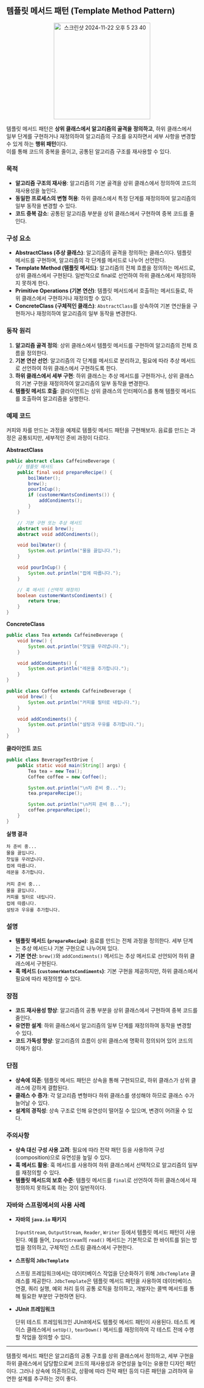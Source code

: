## 템플릿 메서드 패턴 (Template Method Pattern)
<p align="center">
  <img width="254" alt="스크린샷 2024-11-22 오후 5 23 40" src="https://github.com/user-attachments/assets/0e617318-4d4a-40bc-8725-bdd6ad1b5db2">
</p>

템플릿 메서드 패턴은 **상위 클래스에서 알고리즘의 골격을 정의하고**, 하위 클래스에서 일부 단계를 구현하거나 재정의하여 알고리즘의 구조를 유지하면서 세부 사항을 변경할 수 있게 하는 **행위 패턴**이다.  
이를 통해 코드의 중복을 줄이고, 공통된 알고리즘 구조를 재사용할 수 있다.

### 목적

- **알고리즘 구조의 재사용**: 알고리즘의 기본 골격을 상위 클래스에서 정의하여 코드의 재사용성을 높인다.
- **동일한 프로세스의 변형 허용**: 하위 클래스에서 특정 단계를 재정의하여 알고리즘의 일부 동작을 변경할 수 있다.
- **코드 중복 감소**: 공통된 알고리즘 부분을 상위 클래스에서 구현하여 중복 코드를 줄인다.

### 구성 요소

- **AbstractClass (추상 클래스)**: 알고리즘의 골격을 정의하는 클래스이다. 템플릿 메서드를 구현하며, 알고리즘의 각 단계를 메서드로 나누어 선언한다.
- **Template Method (템플릿 메서드)**: 알고리즘의 전체 흐름을 정의하는 메서드로, 상위 클래스에서 구현된다. 일반적으로 final로 선언하여 하위 클래스에서 재정의하지 못하게 한다.
- **Primitive Operations (기본 연산)**: 템플릿 메서드에서 호출하는 메서드들로, 하위 클래스에서 구현하거나 재정의할 수 있다.
- **ConcreteClass (구체적인 클래스)**: `AbstractClass`를 상속하여 기본 연산들을 구현하거나 재정의하여 알고리즘의 일부 동작을 변경한다.

### 동작 원리

1. **알고리즘 골격 정의**: 상위 클래스에서 템플릿 메서드를 구현하여 알고리즘의 전체 흐름을 정의한다.
2. **기본 연산 선언**: 알고리즘의 각 단계를 메서드로 분리하고, 필요에 따라 추상 메서드로 선언하여 하위 클래스에서 구현하도록 한다.
3. **하위 클래스에서 세부 구현**: 하위 클래스는 추상 메서드를 구현하거나, 상위 클래스의 기본 구현을 재정의하여 알고리즘의 일부 동작을 변경한다.
4. **템플릿 메서드 호출**: 클라이언트는 상위 클래스의 인터페이스를 통해 템플릿 메서드를 호출하여 알고리즘을 실행한다.

### 예제 코드

커피와 차를 만드는 과정을 예제로 템플릿 메서드 패턴을 구현해보자. 음료를 만드는 과정은 공통되지만, 세부적인 준비 과정이 다르다.

**AbstractClass**

```java
public abstract class CaffeineBeverage {
    // 템플릿 메서드
    public final void prepareRecipe() {
        boilWater();
        brew();
        pourInCup();
        if (customerWantsCondiments()) {
            addCondiments();
        }
    }

    // 기본 구현 또는 추상 메서드
    abstract void brew();
    abstract void addCondiments();

    void boilWater() {
        System.out.println("물을 끓입니다.");
    }

    void pourInCup() {
        System.out.println("컵에 따릅니다.");
    }

    // 훅 메서드 (선택적 재정의)
    boolean customerWantsCondiments() {
        return true;
    }
}
```

**ConcreteClass**

```java
public class Tea extends CaffeineBeverage {
    void brew() {
        System.out.println("찻잎을 우려냅니다.");
    }

    void addCondiments() {
        System.out.println("레몬을 추가합니다.");
    }
}

public class Coffee extends CaffeineBeverage {
    void brew() {
        System.out.println("커피를 필터로 내립니다.");
    }

    void addCondiments() {
        System.out.println("설탕과 우유를 추가합니다.");
    }
}
```

**클라이언트 코드**

```java
public class BeverageTestDrive {
    public static void main(String[] args) {
        Tea tea = new Tea();
        Coffee coffee = new Coffee();

        System.out.println("\n차 준비 중...");
        tea.prepareRecipe();

        System.out.println("\n커피 준비 중...");
        coffee.prepareRecipe();
    }
}
```

**실행 결과**

```
차 준비 중...
물을 끓입니다.
찻잎을 우려냅니다.
컵에 따릅니다.
레몬을 추가합니다.

커피 준비 중...
물을 끓입니다.
커피를 필터로 내립니다.
컵에 따릅니다.
설탕과 우유를 추가합니다.
```

### 설명

- **템플릿 메서드 (`prepareRecipe`)**: 음료를 만드는 전체 과정을 정의한다. 세부 단계는 추상 메서드나 기본 구현으로 나누어져 있다.
- **기본 연산**: `brew()`와 `addCondiments()` 메서드는 추상 메서드로 선언되어 하위 클래스에서 구현된다.
- **훅 메서드 (`customerWantsCondiments`)**: 기본 구현을 제공하지만, 하위 클래스에서 필요에 따라 재정의할 수 있다.

### 장점

- **코드 재사용성 향상**: 알고리즘의 공통 부분을 상위 클래스에서 구현하여 중복 코드를 줄인다.
- **유연한 설계**: 하위 클래스에서 알고리즘의 일부 단계를 재정의하여 동작을 변경할 수 있다.
- **코드 가독성 향상**: 알고리즘의 흐름이 상위 클래스에 명확히 정의되어 있어 코드의 이해가 쉽다.

### 단점

- **상속에 의존**: 템플릿 메서드 패턴은 상속을 통해 구현되므로, 하위 클래스가 상위 클래스에 강하게 결합된다.
- **클래스 수 증가**: 각 알고리즘 변형마다 하위 클래스를 생성해야 하므로 클래스 수가 늘어날 수 있다.
- **설계의 경직성**: 상속 구조로 인해 유연성이 떨어질 수 있으며, 변경이 어려울 수 있다.

### 주의사항

- **상속 대신 구성 사용 고려**: 필요에 따라 전략 패턴 등을 사용하여 구성(composition)으로 유연성을 높일 수 있다.
- **훅 메서드 활용**: 훅 메서드를 사용하여 하위 클래스에서 선택적으로 알고리즘의 일부를 재정의할 수 있다.
- **템플릿 메서드의 보호 수준**: 템플릿 메서드를 `final`로 선언하여 하위 클래스에서 재정의하지 못하도록 하는 것이 일반적이다.

### 자바와 스프링에서의 사용 사례

- **자바의 `java.io` 패키지**

  `InputStream`, `OutputStream`, `Reader`, `Writer` 등에서 템플릿 메서드 패턴이 사용된다. 예를 들어, `InputStream`의 `read()` 메서드는 기본적으로 한 바이트를 읽는 방법을 정의하고, 구체적인 스트림 클래스에서 구현한다.

- **스프링의 `JdbcTemplate`**

  스프링 프레임워크에서는 데이터베이스 작업을 단순화하기 위해 `JdbcTemplate` 클래스를 제공한다. `JdbcTemplate`은 템플릿 메서드 패턴을 사용하여 데이터베이스 연결, 쿼리 실행, 예외 처리 등의 공통 로직을 정의하고, 개발자는 콜백 메서드를 통해 필요한 부분만 구현하면 된다.

- **JUnit 프레임워크**

  단위 테스트 프레임워크인 JUnit에서도 템플릿 메서드 패턴이 사용된다. 테스트 케이스 클래스에서 `setUp()`, `tearDown()` 메서드를 재정의하여 각 테스트 전에 수행할 작업을 정의할 수 있다.

---

템플릿 메서드 패턴은 알고리즘의 공통 구조를 상위 클래스에서 정의하고, 세부 구현을 하위 클래스에서 담당함으로써 코드의 재사용성과 유연성을 높이는 유용한 디자인 패턴이다. 그러나 상속에 의존하므로, 상황에 따라 전략 패턴 등의 다른 패턴을 고려하여 유연한 설계를 추구하는 것이 좋다.
